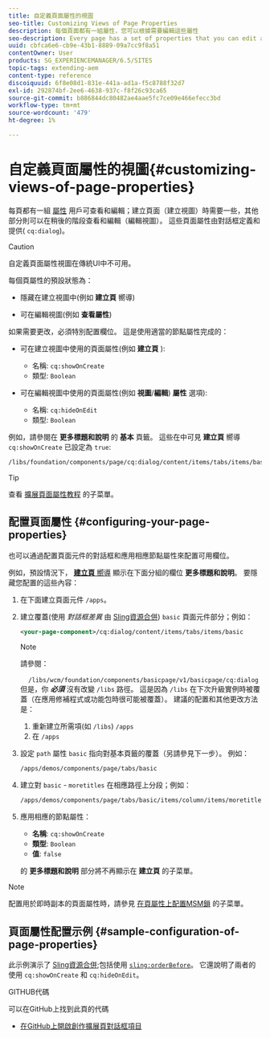 ```yaml
---
title: 自定義頁面屬性的視圖
seo-title: Customizing Views of Page Properties
description: 每個頁面都有一組屬性，您可以根據需要編輯這些屬性
seo-description: Every page has a set of properties that you can edit as required
uuid: cbfca6e6-cb9e-43b1-8889-09a7cc9f8a51
contentOwner: User
products: SG_EXPERIENCEMANAGER/6.5/SITES
topic-tags: extending-aem
content-type: reference
discoiquuid: 6f8e08d1-831e-441a-ad1a-f5c8788f32d7
exl-id: 292874bf-2ee6-4638-937c-f8f26c93ca65
source-git-commit: b886844dc80482ae4aae5fc7ce09e466efecc3bd
workflow-type: tm+mt
source-wordcount: '479'
ht-degree: 1%

---
```


# 自定義頁面屬性的視圖{#customizing-views-of-page-properties}

每頁都有一組 [屬性](/help/sites-authoring/editing-page-properties.md) 用戶可查看和編輯；建立頁面（建立視圖）時需要一些，其他部分則可以在稍後的階段查看和編輯（編輯視圖）。 這些頁面屬性由對話框定義和提供( `cq:dialog`)。

>[!CAUTION]
>
>自定義頁面屬性視圖在傳統UI中不可用。

每個頁屬性的預設狀態為：

* 隱藏在建立視圖中(例如 **建立頁** 嚮導)

* 可在編輯視圖(例如 **查看屬性**)

如果需要更改，必須特別配置欄位。 這是使用適當的節點屬性完成的：

* 可在建立視圖中使用的頁面屬性(例如 **建立頁** ):

   * 名稱: `cq:showOnCreate`
   * 類型: `Boolean`

* 可在編輯視圖中使用的頁面屬性(例如 **視圖**/**編輯**) **屬性** 選項):

   * 名稱: `cq:hideOnEdit`
   * 類型: `Boolean`

例如，請參閱在 **更多標題和說明** 的 **基本** 頁籤。 這些在中可見 **建立頁** 嚮導 `cq:showOnCreate` 已設定為 `true`:

```xml
/libs/foundation/components/page/cq:dialog/content/items/tabs/items/basic/items/column/items/moretitles
```

>[!TIP]
>
>查看 [擴展頁面屬性教程](https://experienceleague.adobe.com/docs/experience-manager-learn/sites/developing/page-properties-technical-video-develop.html) 的子菜單。

## 配置頁面屬性 {#configuring-your-page-properties}

也可以通過配置頁面元件的對話框和應用相應節點屬性來配置可用欄位。

例如，預設情況下， [**建立頁** 嚮導](/help/sites-authoring/managing-pages.md#creating-a-new-page) 顯示在下面分組的欄位 **更多標題和說明**。 要隱藏您配置的這些內容：

1. 在下面建立頁面元件 `/apps`。
1. 建立覆蓋(使用 *對話框差異* 由 [Sling資源合併](/help/sites-developing/sling-resource-merger.md)) `basic` 頁面元件部分；例如：

   ```xml
   <your-page-component>/cq:dialog/content/items/tabs/items/basic
   ```

   >[!NOTE]
   >
   >請參閱：
   >
   >    `/libs/wcm/foundation/components/basicpage/v1/basicpage/cq:dialog`
   但是，你 ***必須*** 沒有改變 `/libs` 路徑。
   這是因為 `/libs` 在下次升級實例時被覆蓋（在應用修補程式或功能包時很可能被覆蓋）。
   建議的配置和其他更改方法是：
   1. 重新建立所需項(如 `/libs`) `/apps`
   1. 在 `/apps`


1. 設定 `path` 屬性 `basic` 指向對基本頁籤的覆蓋（另請參見下一步）。 例如：

   ```xml
   /apps/demos/components/page/tabs/basic
   ```

1. 建立對 `basic` - `moretitles` 在相應路徑上分段；例如：

   ```xml
   /apps/demos/components/page/tabs/basic/items/column/items/moretitles
   ```

1. 應用相應的節點屬性：

   * **名稱**: `cq:showOnCreate`
   * **類型**: `Boolean`
   * **值**: `false`

   的 **更多標題和說明** 部分將不再顯示在 **建立頁** 的子菜單。

>[!NOTE]
配置用於即時副本的頁面屬性時，請參見 [在頁屬性上配置MSM鎖](/help/sites-developing/extending-msm.md#configuring-msm-locks-on-page-properties-touch-enabled-ui) 的子菜單。

## 頁面屬性配置示例 {#sample-configuration-of-page-properties}

此示例演示了 [Sling資源合併](/help/sites-developing/sling-resource-merger.md);包括使用 [`sling:orderBefore`](/help/sites-developing/sling-resource-merger.md#properties)。 它還說明了兩者的使用 `cq:showOnCreate` 和 `cq:hideOnEdit`。

GITHUB代碼

可以在GitHub上找到此頁的代碼

* [在GitHub上開啟創作擴展頁對話框項目](https://github.com/Adobe-Marketing-Cloud/aem-authoring-extension-page-dialog)
